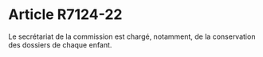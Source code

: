 # Article R7124-22

  
Le secrétariat de la commission est chargé, notamment, de la conservation des dossiers de chaque enfant.
